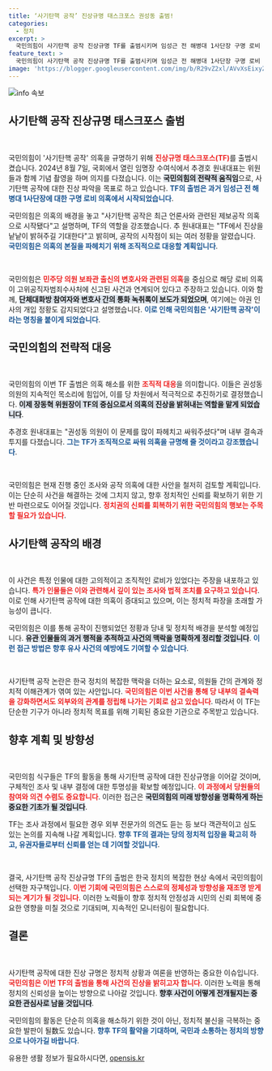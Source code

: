 ```yaml
---
title: ‘사기탄핵 공작’ 진상규명 태스크포스 권성동 출범!
categories:
  - 정치
excerpt: >
  국민의힘이 사기탄핵 공작 진상규명 TF를 출범시키며 임성근 전 해병대 1사단장 구명 로비 의혹에 대한 조직적인 진상 규명을 선언했다! 이번 TF가 밝혀낼 충격적인 진실은 무엇일까? 클릭해서 확인하세요!
feature_text: >
  국민의힘이 사기탄핵 공작 진상규명 TF를 출범시키며 임성근 전 해병대 1사단장 구명 로비 의혹에 대한 조직적인 진상 규명을 선언했다! 이번 TF가 밝혀낼 충격적인 진실은 무엇일까? 클릭해서 확인하세요!
image: 'https://blogger.googleusercontent.com/img/b/R29vZ2xl/AVvXsEixyZcFfHzMRdzZMjFBmAUKJYCLCGyLL1o632UiGVXcaFdKo_bkvkuCioo0uUKlGfBVcT3P84aROyZIXSBEx3Aw5nCQ3pTgDom1WDC4m8eifvWiAmWEEVb4x6G_l8C0QH225ldMjyaFvpxGEBGNO37VmDTDMHGhJPq73UglMfDca1-0aw/s1600/blogspot.png'
---
```


<p><img src="https://blogger.googleusercontent.com/img/b/R29vZ2xl/AVvXsEixyZcFfHzMRdzZMjFBmAUKJYCLCGyLL1o632UiGVXcaFdKo_bkvkuCioo0uUKlGfBVcT3P84aROyZIXSBEx3Aw5nCQ3pTgDom1WDC4m8eifvWiAmWEEVb4x6G_l8C0QH225ldMjyaFvpxGEBGNO37VmDTDMHGhJPq73UglMfDca1-0aw/s1600/blogspot.png" alt="info 속보" /></p>

<h2 data-ke-size="size26">사기탄핵 공작 진상규명 태스크포스 출범</h2>

<p data-ke-size="size16">&nbsp;</p>

<p>국민의힘이 '사기탄핵 공작' 의혹을 규명하기 위해 <b><span style="color: #ee2323;">진상규명 태스크포스(TF)</span></b>를 출범시켰습니다. 2024년 8월 7일, 국회에서 열린 임명장 수여식에서 추경호 원내대표는 위원들과 함께 기념 촬영을 하며 의지를 다졌습니다. 이는 <b><span style="background-color: #21538527;">국민의힘의 전략적 움직임</span></b>으로, 사기탄핵 공작에 대한 진상 파악을 목표로 하고 있습니다. <b><span style="color: #1a5490;">TF의 출범은 과거 임성근 전 해병대 1사단장에 대한 구명 로비 의혹에서 시작되었습니다</span></b>.</p>

<p>국민의힘은 의혹의 배경을 놓고 "사기탄핵 공작은 최근 언론사와 관련된 제보공작 의혹으로 시작됐다"고 설명하며, TF의 역할을 강조했습니다. 추 원내대표는 "TF에서 진상을 낱낱이 밝혀주길 기대한다"고 밝히며, 공작의 시작점이 되는 여러 정황을 알렸습니다. <b><span style="color: #1a5490;">국민의힘은 의혹의 본질을 파헤치기 위해 조직적으로 대응할 계획입니다</span></b>.</p>

<p data-ke-size="size16">&nbsp;</p>

<p>국민의힘은 <b><span style="color: #ee2323;">민주당 의원 보좌관 출신의 변호사와 관련된 의혹</span></b>을 중심으로 해당 로비 의혹이 고위공직자범죄수사처에 신고된 사건과 연계되어 있다고 주장하고 있습니다. 이와 함께, <b><span style="background-color: #21538527;">단체대화방 참여자와 변호사 간의 통화 녹취록이 보도가 되었으며</span></b>, 여기에는 야권 인사의 개입 정황도 감지되었다고 설명했습니다. <b><span style="color: #1a5490;">이로 인해 국민의힘은 '사기탄핵 공작'이라는 명칭을 붙이게 되었습니다</span></b>.</p>

<h2 data-ke-size="size26">국민의힘의 전략적 대응</h2>

<p data-ke-size="size16">&nbsp;</p>

<p>국민의힘의 이번 TF 출범은 의혹 해소를 위한 <b><span style="color: #ee2323;">조직적 대응</span></b>을 의미합니다. 이들은 권성동 의원의 지속적인 목소리에 힘입어, 이를 당 차원에서 적극적으로 추진하기로 결정했습니다. <b><span style="background-color: #21538527;">이제 장동혁 위원장이 TF의 중심으로서 의혹의 진상을 밝혀내는 역할을 맡게 되었습니다</span></b>.</p>

<p>추경호 원내대표는 "권성동 의원이 이 문제를 많이 파헤치고 싸워주셨다"며 내부 결속과 투지를 다졌습니다. <b><span style="color: #1a5490;">그는 TF가 조직적으로 싸워 의혹을 규명해 줄 것이라고 강조했습니다</span></b>.</p>

<p data-ke-size="size16">&nbsp;</p>

<p>국민의힘은 현재 진행 중인 조사와 공작 의혹에 대한 사안을 철저히 검토할 계획입니다. 이는 단순히 사건을 해결하는 것에 그치지 않고, 향후 정치적인 신뢰를 확보하기 위한 기반 마련으로도 이어질 것입니다. <b><span style="color: #ee2323;">정치권의 신뢰를 회복하기 위한 국민의힘의 행보는 주목할 필요가 있습니다</span></b>.</p>

<h2 data-ke-size="size26">사기탄핵 공작의 배경</h2>

<p data-ke-size="size16">&nbsp;</p>

<p>이 사건은 특정 인물에 대한 고의적이고 조직적인 로비가 있었다는 주장을 내포하고 있습니다. <b><span style="color: #ee2323;">특가 인물들은 이와 관련해서 깊이 있는 조사와 법적 조치를 요구하고 있습니다</span></b>. 이로 인해 사기탄핵 공작에 대한 의혹이 증대되고 있으며, 이는 정치적 파장을 초래할 가능성이 큽니다.</p>

<p>국민의힘은 이를 통해 공작이 진행되었던 정황과 당내 및 정치적 배경을 분석할 예정입니다. <b><span style="background-color: #21538527;">유관 인물들의 과거 행적을 추적하고 사건의 맥락을 명확하게 정리할 것입니다</span></b>. <b><span style="color: #1a5490;">이런 접근 방법은 향후 유사 사건의 예방에도 기여할 수 있습니다</span></b>.</p>

<p data-ke-size="size16">&nbsp;</p>

<p>사기탄핵 공작 논란은 한국 정치의 복잡한 맥락을 더하는 요소로, 의원들 간의 관계와 정치적 이해관계가 엮여 있는 사안입니다. <b><span style="color: #ee2323;">국민의힘은 이번 사건을 통해 당 내부의 결속력을 강화하면서도 외부와의 관계를 정립해 나가는 기회로 삼고 있습니다</span></b>. 따라서 이 TF는 단순한 기구가 아니라 정치적 목표를 위해 기획된 중요한 기관으로 주목받고 있습니다.</p>

<h2 data-ke-size="size26">향후 계획 및 방향성</h2>

<p data-ke-size="size16">&nbsp;</p>

<p>국민의힘 식구들은 TF의 활동을 통해 사기탄핵 공작에 대한 진상규명을 이어갈 것이며, 구체적인 조사 및 내부 결정에 대한 투명성을 확보할 예정입니다. <b><span style="color: #ee2323;">이 과정에서 당원들의 참여와 의견 수렴도 중요합니다</span></b>. 이러한 접근은 <b><span style="background-color: #21538527;">국민의힘의 미래 방향성을 명확하게 하는 중요한 기초가 될 것입니다</span></b>.</p>

<p>TF는 조사 과정에서 필요한 경우 외부 전문가의 의견도 듣는 등 보다 객관적이고 심도 있는 논의를 지속해 나갈 계획입니다. <b><span style="color: #1a5490;">향후 TF의 결과는 당의 정치적 입장을 확고히 하고, 유권자들로부터 신뢰를 얻는 데 기여할 것입니다</span></b>.</p>

<p data-ke-size="size16">&nbsp;</p>

<p>결국, 사기탄핵 공작 진상규명 TF의 출범은 한국 정치의 복잡한 현상 속에서 국민의힘이 선택한 자구책입니다. <b><span style="color: #ee2323;">이번 기회에 국민의힘은 스스로의 정체성과 방향성을 재조명 받게 되는 계기가 될 것입니다</span></b>. 이러한 노력들이 향후 정치적 안정성과 시민의 신뢰 회복에 중요한 영향을 미칠 것으로 기대되며, 지속적인 모니터링이 필요합니다.</p>

<h2 data-ke-size="size26">결론</h2>

<p data-ke-size="size16">&nbsp;</p>

<p>사기탄핵 공작에 대한 진상 규명은 정치적 상황과 여론을 반영하는 중요한 이슈입니다. <b><span style="color: #ee2323;">국민의힘은 이번 TF의 출범을 통해 사건의 진상을 밝히고자 합니다</span></b>. 이러한 노력을 통해 정치의 신뢰성을 높이는 방향으로 나아갈 것입니다. <b><span style="background-color: #21538527;">향후 사건이 어떻게 전개될지는 중요한 관심사로 남을 것입니다</span></b>.</p>

<p>국민의힘의 활동은 단순히 의혹을 해소하기 위한 것이 아닌, 정치적 불신을 극복하는 중요한 발판이 될数도 있습니다. <b><span style="color: #1a5490;">향후 TF의 활약을 기대하며, 국민과 소통하는 정치의 방향으로 나아가길 바랍니다</span></b>.</p>
유용한 생활 정보가 필요하시다면, <a href="https://opensis.kr" rel="dofollow">opensis.kr</a>


